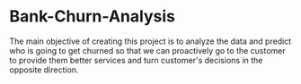# Bank-Churn-Analysis
The main objective of creating this project is to analyze the data and predict who is going to get churned so that we can proactively go to the customer to provide them better services and turn customer's decisions in the opposite direction.
